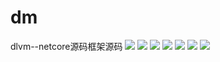 # dm
dlvm--netcore源码框架源码
<img src=https://images.gitee.com/uploads/images/2021/0505/162718_86eddf04_7490781.png>
<img src=https://images.gitee.com/uploads/images/2021/0505/164814_7b720b03_7490781.png>
<img src=https://images.gitee.com/uploads/images/2021/0505/164834_26f04c43_7490781.png>
<img src=https://images.gitee.com/uploads/images/2021/0505/170128_6b7fee8a_7490781.png>
<img src=https://images.gitee.com/uploads/images/2021/0505/170141_0170b002_7490781.png>
<img src=https://images.gitee.com/uploads/images/2021/0505/172242_1bfd4a1e_7490781.png>
<img src=https://images.gitee.com/uploads/images/2021/0505/162718_86eddf04_7490781.png>
